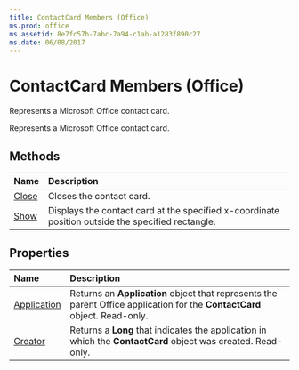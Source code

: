 ```yaml
---
title: ContactCard Members (Office)
ms.prod: office
ms.assetid: 8e7fc57b-7abc-7a94-c1ab-a1283f890c27
ms.date: 06/08/2017
---
```



# ContactCard Members (Office)
Represents a Microsoft Office contact card.

Represents a Microsoft Office contact card.


## Methods



|**Name**|**Description**|
|:-----|:-----|
|[Close](contactcard-close-method-office.md)|Closes the contact card.|
|[Show](contactcard-show-method-office.md)|Displays the contact card at the specified x-coordinate position outside the specified rectangle. |

## Properties



|**Name**|**Description**|
|:-----|:-----|
|[Application](contactcard-application-property-office.md)|Returns an  **Application** object that represents the parent Office application for the **ContactCard** object. Read-only.|
|[Creator](contactcard-creator-property-office.md)|Returns a  **Long** that indicates the application in which the **ContactCard** object was created. Read-only.|

